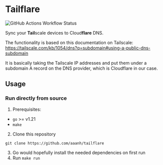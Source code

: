 # Tailflare

![GitHub Actions Workflow Status](https://img.shields.io/github/actions/workflow/status/aaanh/tailflare/ci.yaml)

Sync your **Tail**scale devices to Cloud**flare** DNS.

The functionality is based on this documentation on Tailscale: https://tailscale.com/kb/1054/dns?q=subdomain#using-a-public-dns-subdomain

It is basically taking the Tailscale IP addresses and put them under a subdomain A record on the DNS provider, which is Cloudflare in our case.

## Usage

### Run directly from source

1. Prerequisites:

- `go` >= v1.21
- `make`

2. Clone this repository

```
git clone https://github.com/aaanh/tailflare
```

3. Go would hopefully install the needed dependencies on first run
4. Run `make run`
